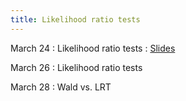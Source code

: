 ```yaml
---
title: Likelihood ratio tests
---
```


March 24
: Likelihood ratio tests
  : [Slides](https://sta711-s25.github.io/slides/lecture_24.pdf)
      
March 26
: Likelihood ratio tests

March 28
: Wald vs. LRT